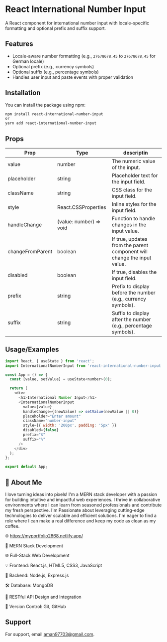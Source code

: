 # React International Number Input

A React component for international number input with locale-specific formatting and optional prefix and suffix support.

## Features

- Locale-aware number formatting (e.g., `27678678.45` to `27678678,45` for German locale)
- Optional prefix (e.g., currency symbols)
- Optional suffix (e.g., percentage symbols)
- Handles user input and paste events with proper validation

## Installation

You can install the package using npm:

```bash
npm install react-international-number-input
or
yarn add react-international-number-input
```
## Props

| Prop | Type              |  descriptin |
|--------|--------------------------|---|
| value   | number |The numeric value of the input.|
| placeholder   | string |Placeholder text for the input field.|
| className   | string |CSS class for the input field.|
| style  | React.CSSProperties |Inline styles for the input field.|
| handleChange   | (value: number) => void |Function to handle changes in the input value.|
| changeFromParent   | boolean |If true, updates from the parent component will change the input value.|
| disabled   | boolean |If true, disables the input field.|
| prefix   | string |Prefix to display before the number (e.g., currency symbols).|
| suffix   | string |Suffix to display after the number (e.g., percentage symbols).|
## Usage/Examples

```javascript
import React, { useState } from 'react';
import InternationalNumberInput from 'react-international-number-input';

const App = () => {
  const [value, setValue] = useState<number>(0);

  return (
    <div>
      <h1>International Number Input</h1>
      <InternationalNumberInput
        value={value}
        handleChange={(newValue) => setValue(newValue || 0)}
        placeholder="Enter amount"
        className="number-input"
        style={{ width: '200px', padding: '5px' }}
        disabled={false}
        prefix="$"
        suffix="%"
      />
    </div>
  );
};

export default App;

```


## 🚀 About Me
I love turning ideas into pixels! I'm a MERN stack developer with a passion for building intuitive and impactful web experiences. I thrive in collaborative environments where I can learn from seasoned professionals and contribute my fresh perspective. I'm Passionate about leveraging cutting-edge technologies to deliver scalable and efficient solutions. I'm eager to find a role where I can make a real difference and keep my code as clean as my coffee.

🌐 https://myportfolio2868.netlify.app/

🚀 MERN Stack Development

🌐 Full-Stack Web Development

💡 Frontend: React.js, HTML5, CSS3, JavaScript

🔧 Backend: Node.js, Express.js

🛠️ Database: MongoDB

🔐 RESTful API Design and Integration

🔄 Version Control: Git, GitHub


## Support

For support, email aman97703@gmail.com.

